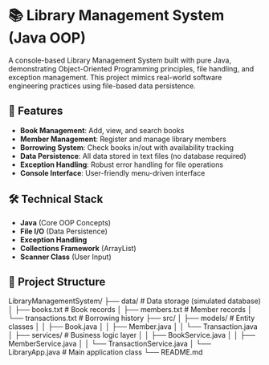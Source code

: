# 📚 Library Management System (Java OOP)

A console-based Library Management System built with pure Java, demonstrating Object-Oriented Programming principles, file handling, and exception management. This project mimics real-world software engineering practices using file-based data persistence.

## 🚀 Features

- **Book Management**: Add, view, and search books
- **Member Management**: Register and manage library members  
- **Borrowing System**: Check books in/out with availability tracking
- **Data Persistence**: All data stored in text files (no database required)
- **Exception Handling**: Robust error handling for file operations
- **Console Interface**: User-friendly menu-driven interface

## 🛠️ Technical Stack

- **Java** (Core OOP Concepts)
- **File I/O** (Data Persistence)
- **Exception Handling**
- **Collections Framework** (ArrayList)
- **Scanner Class** (User Input)

## 📁 Project Structure
LibraryManagementSystem/
├── data/ # Data storage (simulated database)
│ ├── books.txt # Book records
│ ├── members.txt # Member records
│ └── transactions.txt # Borrowing history
├── src/
│ ├── models/ # Entity classes
│ │ ├── Book.java
│ │ ├── Member.java
│ │ └── Transaction.java
│ ├── services/ # Business logic layer
│ │ ├── BookService.java
│ │ ├── MemberService.java
│ │ └── TransactionService.java
│ └── LibraryApp.java # Main application class
└── README.md
